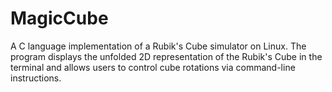 # MagicCube
A C language implementation of a Rubik's Cube simulator on Linux. The program displays the unfolded 2D representation of the Rubik's Cube in the terminal and allows users to control cube rotations via command-line instructions.
